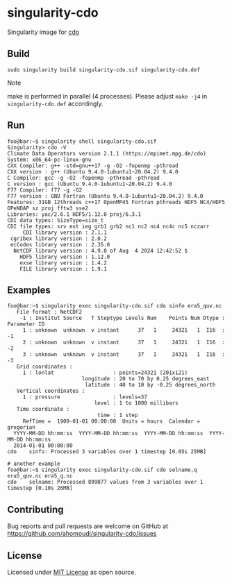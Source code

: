 # singularity-cdo

Singularity image for [cdo](https://code.mpimet.mpg.de/projects/cdo) 

## Build 

```
sudo singularity build singularity-cdo.sif singularity-cdo.def
```

> [!NOTE]  
> make is performed in parallel (4 processes). Please  adjust `make -j4` in `singularity-cdo.def` accordingly. 


## Run 

```{bash}
foo@bar:~$ singularity shell singularity-cdo.sif 
Singularity> cdo -V
Climate Data Operators version 2.1.1 (https://mpimet.mpg.de/cdo)
System: x86_64-pc-linux-gnu
CXX Compiler: g++ -std=gnu++17 -g -O2 -fopenmp -pthread
CXX version : g++ (Ubuntu 9.4.0-1ubuntu1~20.04.2) 9.4.0
C Compiler: gcc -g -O2 -fopenmp -pthread -pthread
C version : gcc (Ubuntu 9.4.0-1ubuntu1~20.04.2) 9.4.0
F77 Compiler: f77 -g -O2
F77 version : GNU Fortran (Ubuntu 9.4.0-1ubuntu1~20.04.2) 9.4.0
Features: 31GB 12threads c++17 OpenMP45 Fortran pthreads HDF5 NC4/HDF5 OPeNDAP sz proj fftw3 sse2
Libraries: yac/2.6.1 HDF5/1.12.0 proj/6.3.1
CDI data types: SizeType=size_t
CDI file types: srv ext ieg grb1 grb2 nc1 nc2 nc4 nc4c nc5 nczarr 
     CDI library version : 2.1.1
 cgribex library version : 2.0.2
 ecCodes library version : 2.35.0
  NetCDF library version : 4.9.0 of Aug  4 2024 12:42:52 $
    HDF5 library version : 1.12.0
    exse library version : 1.4.2
    FILE library version : 1.9.1
```

## Examples

```
foo@bar:~$ singularity exec singularity-cdo.sif cdo sinfo era5_quv.nc 
   File format : NetCDF2
    -1 : Institut Source   T Steptype Levels Num    Points Num Dtype : Parameter ID
     1 : unknown  unknown  v instant      37   1     24321   1  I16  : -1            
     2 : unknown  unknown  v instant      37   1     24321   1  I16  : -2            
     3 : unknown  unknown  v instant      37   1     24321   1  I16  : -3            
   Grid coordinates :
     1 : lonlat                   : points=24321 (201x121)
                        longitude : 20 to 70 by 0.25 degrees_east
                         latitude : 40 to 10 by -0.25 degrees_north
   Vertical coordinates :
     1 : pressure                 : levels=37
                            level : 1 to 1000 millibars
   Time coordinate :
                             time : 1 step
     RefTime =  1900-01-01 00:00:00  Units = hours  Calendar = gregorian
  YYYY-MM-DD hh:mm:ss  YYYY-MM-DD hh:mm:ss  YYYY-MM-DD hh:mm:ss  YYYY-MM-DD hh:mm:ss
  2014-01-01 00:00:00
cdo    sinfo: Processed 3 variables over 1 timestep [0.05s 25MB]
```


```
# another example
foo@bar:~$ singularity exec singularity-cdo.sif cdo selname,q era5_quv.nc era5_q.nc
cdo    selname: Processed 899877 values from 3 variables over 1 timestep [0.10s 26MB]
```

## Contributing
Bug reports and pull requests are welcome on GitHub at  https://github.com/ahomoudi/singularity-cdo/issues

## License
Licensed under [MIT License](http://opensource.org/licenses/MIT) as open source.
